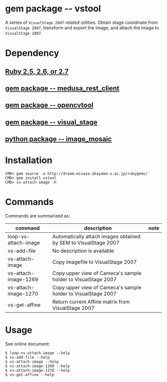 # gem package -- vstool

A series of `VisualStage 2007` related utilities.  Obtain stage
coordinate from `VisualStage 2007`, transform and export the
image, and attach the image to `VisualStage 2007`.

# Dependency

## [Ruby 2.5, 2.6, or 2.7](https://rubyinstaller.org/)

## [gem package -- medusa_rest_client](https://github.com/misasa/medusa_rest_client)

## [gem package -- opencvtool](https://gitlab.misasa.okayama-u.ac.jp/gems/opencvtool)

## [gem package -- visual_stage](https://gitlab.misasa.okayama-u.ac.jp/gems/visual_stage)

## [python package -- image_mosaic](https://github.com/misasa/image_mosaic)

# Installation

    CMD> gem source -a http://dream.misasa.okayama-u.ac.jp/rubygems/
    CMD> gem install vstool
    CMD> vs-attach-image -h

# Commands

Commands are summarized as:

| command              | description                                                        | note |
| -------------------- | ------------------------------------------------------------------ | ---- |
| loop-vs-attach-image | Automatically attach images obtained by SEM to VisualStage 2007    |      |
| vs-add-file          | No description is available                                        |      |
| vs-attach-image      | Copy imagefile to VisualStage 2007                                 |      |
| vs-attach-image-1269 | Copy upper view of Cameca's sample holder to VisualStage 2007      |      |
| vs-attach-image-1270 | Copy upper view of Cameca's sample holder to VisualStage 2007      |      |
| vs-get-affine        | Return current Affine matrix from VisualStage 2007                 |      |

# Usage

See online document:

    $ loop-vs-attach-image --help
    $ vs-add-file --help
    $ vs-attach-image --help
    $ vs-attach-image-1269 --help
    $ vs-attach-image-1270 --help
    $ vs-get-affine --help
